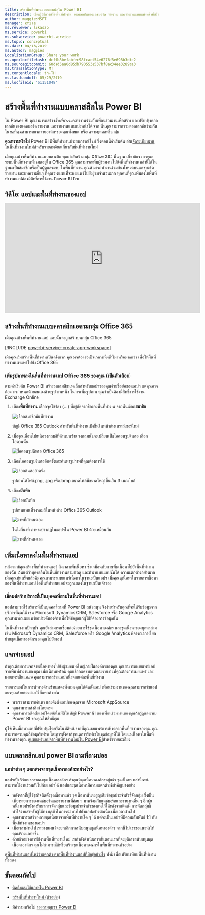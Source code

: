 ```yaml
---
title: สร้างพื้นที่ทำงานแบบคลาสสิกใน Power BI
description: เรียนรู้วิธีการสร้างพื้นที่ทำงาน คอลเลกชันของแดชบอร์ด รายงาน และรายงานแบบแบ่งหน้าที่สร้างขึ้นเพื่อนำเสนอเมตริกหลักสำหรับองค์กรของคุณ
author: maggiesMSFT
manager: kfile
ms.reviewer: lukaszp
ms.service: powerbi
ms.subservice: powerbi-service
ms.topic: conceptual
ms.date: 04/18/2019
ms.author: maggies
LocalizationGroup: Share your work
ms.openlocfilehash: dcf9b8befabfec98fcae154e6276f8e698b3ddc2
ms.sourcegitcommit: 60dad5aa0d85db790553e537bf8ac34ee3289ba3
ms.translationtype: MT
ms.contentlocale: th-TH
ms.lasthandoff: 05/29/2019
ms.locfileid: "61151048"
---
```

# <a name="create-classic-workspaces-in-power-bi"></a>สร้างพื้นที่ทำงานแบบคลาสสิกใน Power BI

ใน Power BI คุณสามารถสร้าง*พื้นที่ทำงาน*จะทำงานร่วมกับเพื่อนร่วมงานเพื่อสร้าง และปรับปรุงคอลเลกชันของแดชบอร์ด รายงาน และรายงานแบบแบ่งหน้าได้ จาก นั้นคุณสามารถรวมคอลเลกชันร่วมกันใน*แอ*ที่คุณสามารถแจกจ่ายองค์กรของคุณทั้งหมด หรือเฉพาะบุคคลหรือกลุ่ม 

**คุณทราบหรือไม่** Power BI มีพื้นที่ทำงานประสบการณ์ใหม่ ซึ่งตอนนี้ค่าเริ่มต้น อ่าน[จัดระเบียบงานในพื้นที่ทำงานใหม่](service-new-workspaces.md)สำหรับรายละเอียดเกี่ยวกับพื้นที่ทำงานใหม่ 

เมื่อคุณสร้างพื้นที่ทำงานแบบคลาสสิก คุณกำลังสร้างกลุ่ม Office 365 พื้นฐาน เกี่ยวข้อง การดูแลระบบพื้นที่ทำงานทั้งหมดอยู่ใน Office 365 คุณสามารถเพิ่มผู้ร่วมงานไปยังพื้นที่ทำงานเหล่านี้ได้ในฐานะเป็นสมาชิกหรือเป็นผู้ดูแลระบบ ในพื้นที่ทำงาน คุณสามารถทำงานร่วมกันทั้งหมดบนแดชบอร์ด รายงาน และบทความอื่นๆ ที่คุณวางแผนที่จะเผยแพร่ไปยังผู้ชมจำนวนมาก ทุกคนที่คุณเพิ่มลงในพื้นที่ทำงานแอปต้องมีสิทธิ์การใช้งาน Power BI Pro 

## <a name="video-apps-and-app-workspaces"></a>วิดีโอ: แอปและพื้นที่ทำงานของแอป
<iframe width="640" height="360" src="https://www.youtube.com/embed/Ey5pyrr7Lk8?showinfo=0" frameborder="0" allowfullscreen></iframe>

## <a name="create-a-classic-app-workspace-based-on-an-office-365-group"></a>สร้างพื้นที่ทำงานแบบคลาสสิกแอตามกลุ่ม Office 365

เมื่อคุณสร้างพื้นที่ทำงานแอป แอปนั้นจะถูกสร้างบนกลุ่ม Office 365

[!INCLUDE [powerbi-service-create-app-workspace](./includes/powerbi-service-create-app-workspace.md)]

เมื่อคุณเริ่มสร้างพื้นที่ทำงานเป็นครั้งแรก คุณอาจต้องรอเป็นเวลาหนึ่งชั่วโมงหรือมากกว่า เพื่อให้พื้นที่ทำงานเผยแพร่ไปยัง Office 365 

### <a name="add-an-image-to-your-office-365-app-workspace-optional"></a>เพิ่มรูปภาพลงในพื้นที่ทำงานแอป Office 365 ของคุณ (เป็นตัวเลือก)
ตามค่าเริ่มต้น Power BI สร้างวงกลมสีขนาดเล็กสำหรับแอปฯของคุณด้วยชื่อย่อของแอปฯ แต่คุณอาจต้องการกำหนดด้วยตนเองด้วยรูปภาพหนึ่ง ในการเพิ่มรูปภาพ คุณจำเป็นต้องมีสิทธิ์การใช้งาน Exchange Online

1. เลือก**พื้นที่ทำงาน** เลือกจุดไข่ปลา (...) ที่อยู่ถัดจากชื่อของพื้นที่ทำงาน จากนั้นเลือก**สมาชิก** 
   
     ![เลือกสมาชิกพื้นที่ทำงาน](media/service-create-distribute-apps/power-bi-apps-workspace-members.png)
   
    บัญชี Office 365 Outlook สำหรับพื้นที่ทำงานเปิดขึ้นในหน้าต่างเบราว์เซอร์ใหม่
2. เมื่อคุณเลื่อนไปเหนือวงกลมสีที่ด้านบนซ้าย วงกลมนั้นจะเปลี่ยนเป็นไอคอนรูปดินสอ เลือกไอคอนนั้น
   
     ![ไอคอนรูปดินสอ Office 365](media/service-create-distribute-apps/power-bi-apps-workspace-edit-image.png)
3. เลือกไอคอนรูปดินสออีกครั้งและค้นหารูปภาพที่คุณต้องการใช้
   
     ![เลือกดินสออีกครั้ง](media/service-create-distribute-apps/power-bi-apps-workspace-edit-group.png)

     รูปภาพได้ไฟล์.png, .jpg หรือ.bmp ขนาดไฟล์มีขนาดใหญ่ ขึ้นเป็น 3 เมกะไบต์ 

4. เลือก**บันทึก**
   
     ![เลือกบันทึก](media/service-create-distribute-apps/power-bi-apps-workspace-save-image.png)
   
    รูปภาพแทนที่วงกลมสีในหน้าต่าง Office 365 Outlook 
   
     ![ภาพที่กำหนดเอง](media/service-create-distribute-apps/power-bi-apps-workspace-image-in-office-365.png)
   
    ในไม่กี่นาที ภาพจะปรากฏในแอปฯใน Power BI ด้วยเหมือนกัน
   
     ![ภาพที่กำหนดเอง](media/service-create-distribute-apps/power-bi-apps-image.png)

## <a name="add-content-to-your-app-workspace"></a>เพิ่มเนื้อหาลงในพื้นที่ทำงานแอป

หลังจากที่คุณสร้างพื้นที่ทำงานแอป ถึงเวลาเพิ่มเนื้อหา ซึ่งเหมือนกับการเพิ่มเนื้อหาไปยังพื้นที่ทำงานของฉัน เว้นแต่ว่าบุคคลอื่นในพื้นที่ทำงานสามารถดู และทำงานบนแอปนั้นได้ ความแตกต่างอย่างมากเมื่อคุณทำเสร็จแล้วคือ คุณสามารถเผยแพร่เนื้อหาในฐานะเป็นแอปฯ เมื่อคุณดูเนื้อหาในรายการเนื้อหาของพื้นที่ทำงานแอป ชื่อพื้นที่ทำงานแอปจะถูกแสดงในฐานะเป็นเจ้าของ

### <a name="connect-to-third-party-services-in-app-workspaces"></a>เชื่อมต่อกับบริการที่เป็นบุคคลที่สามในพื้นที่ทำงานแอป

แอปสามารถใช้บริการที่เป็นบุคคลที่สามที่ Power BI สนับสนุน จึงง่ายสำหรับคุณที่จะได้รับข้อมูลจากบริการที่คุณใช้ เช่น Microsoft Dynamics CRM, Salesforce หรือ Google Analytics คุณสามารถเผยแพร่แอประดับองค์กรเพื่อให้ข้อมูลแก่ผู้ใช้ที่ต้องการข้อมูลนั้น

ในพื้นที่ทำงานปัจจุบัน คุณยังสามารถเชื่อมต่อด้วยการใช้ชุดเนื้อหาองค์กร และชุดเนื้อหาของบุคคลสาม เช่น Microsoft Dynamics CRM, Salesforce หรือ Google Analytics พิจารณาการโยกย้ายชุดเนื้อหาองค์กรของคุณไปยังแอป

## <a name="distribute-an-app"></a>แจกจ่ายแอป

ถ้าคุณต้องการแจกจ่ายเนื้อหาทางไปยังผู้ชมขนาดใหญ่ภายในองค์กรของคุณ คุณสามารถเผยแพร่แอปจากพื้นที่ทำงานของคุณ  เมื่อเนื้อหาพร้อม คุณเลือกแดชบอร์ดและรายงานที่คุณต้องการเผยแพร่ และเผยแพร่เป็นแอ*แอ* คุณสามารถสร้างแอปหนึ่งจากแต่ละพื้นที่ทำงาน

รายการแอปในการนำทางด้านซ้ายแสดงทั้งหมดคุณได้ติดตั้งแอป เพื่อนร่วมงานของคุณสามารถรับแอปของคุณด้วยสองสามวิธีที่แตกต่างกัน 
- พวกเขาสามารถค้นหา และติดตั้งแอปของคุณจาก Microsoft AppSource
- คุณสามารถส่งลิงก์โดยตรง 
- คุณสามารถติดตั้งแอปโดยอัตโนมัติในบัญชี Power BI ของเพื่อนร่วมงานของคุณถ้าผู้ดูแลระบบ Power BI ของคุณให้สิทธิ์คุณ 

ผู้ใช้เห็นเนื้อหาแอปที่ปรับปรุงโดยอัตโนมัติหลังจากที่คุณเผยแพร่การอัปเดจากพื้นที่ทำงานของคุณ คุณสามารถควบคุมถี่ข้อมูลรีเฟรช โดยการตั้งค่ากำหนดการรีเฟรชในชุดข้อมูลที่ใช้ โดยแอเนื้อหาในพื้นที่ทำงานของคุณ ดู[เผยแพร่แอปจากพื้นที่ทำงานใหม่ใน Power BI](service-create-distribute-apps.md)สำหรับรายละเอียด

## <a name="power-bi-classic-apps-faq"></a>แบบคลาสสิกแอป power BI ถามที่ถามบ่อย

### <a name="how-are-apps-different-from-organizational-content-packs"></a>แอปฯต่าง ๆ แตกต่างจากชุดเนื้อหาองค์กรอย่างไร?
แอปฯเป็นวิวัฒนาการของชุดเนื้อหาองค์กร ถ้าคุณมีชุดเนื้อหาองค์กรอยู่แล้ว ชุดเนื้อหาเหล่านี้จะยังสามารถใช้งานร่วมกันไปกับแอปฯได้ แอปและชุดเนื้อหามีความแตกต่างที่สำคัญบางอย่าง 

* หลังจากที่ผู้ใช้ธุรกิจติดตั้งชุดเนื้อหาแล้ว ชุดเนื้อหานั้นจะสูญเสียข้อมูลประจำตัวที่จัดกลุ่ม ซึ่งเป็นเพียงรายการของแดชบอร์ดและรายงานที่ค่อย ๆ มาพร้อมกับแดชบอร์ดและรายงานอื่น ๆ อีกนัยหนึ่ง แอปฯยังคงรักษาการจัดกลุ่มและข้อมูลประจำตัวของตนไว้ได้หลังจากติดตั้ง การจัดกลุ่มนี้ทำให้ง่ายสำหรับผู้ใช้ทางธุรกิจในการนำทางไปยังแอปอย่างต่อเนื่องเมื่อเวลาผ่านไป
* คุณสามารถสร้างหลายชุดเนื้อหาจากพื้นที่ทำงานใด ๆ ได้ แต่จะเป็นแอปฯที่มีความสัมพันธ์ 1:1 กับพื้นที่ทำงานของแอปฯ 
* เมื่อเวลาผ่านไป เราวางแผนที่จะยกเลิกการสนับสนุนชุดเนื้อหาองค์กร จากนี้ไป เราขอแนะนำให้คุณสร้างแอปฯขึ้น  
* ด้วยตัวอย่างการใช้งานพื้นที่ทำงานใหม่ เรากำลังดำเนินการขั้นตอนแรกที่จะยุติการสนับสนุนชุดเนื้อหาองค์กร คุณไม่สามารถใช้หรือสร้างชุดเนื้อหาองค์กรในพื้นที่ทำงานตัวอย่าง

ดู[พื้นที่ทำงานแอปใหม่ว่าแตกต่างจากพื้นที่ทำงานแอปที่มีอยู่อย่างไร](service-new-workspaces.md#how-are-the-new-workspaces-different-from-current-workspaces) ทั้งนี้ เพื่อเปรียบเทียบพื้นที่ทำงานทั้งสอง 

## <a name="next-steps"></a>ขั้นตอนถัดไป
* [ติดตั้งและใช้แอปฯใน Power BI](service-create-distribute-apps.md)
- [สร้างพื้นที่ทำงานใหม่ (ตัวอย่าง)](service-create-the-new-workspaces.md)
* มีคำถามหรือไม่ [ลองถามชุมชน Power BI](http://community.powerbi.com/)
